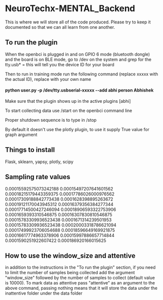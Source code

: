 # NeuroTechx-MENTAL_Backend
This is where we will store all of the code produced. Please try to keep it documented so that we can all learn from one another.

## To run the plugin 
When the openbci is plugged in and on GPIO 6 mode (bluetooth dongle) and the board is on BLE mode, go to /dev on the system and grep for the tty.usb* = this will tell you the device ID for your board 

Then to run in training mode run the following command (replace xxxxx with the actual ID), replace with your own name
 
#### python user.py -p /dev/tty.usbserial-xxxxx --add abhi person Abhishek 
Make sure that the plugin shows up in the active plugins [abhi]

To start collecting data use /start on the openbci command line 

Proper shutdown sequence is to type in /stop 

By default it doesn't use the plotly plugin, to use it supply True value for graph argument 

## Things to install 
Flask, sklearn, yapsy, plotly, scipy

## Sampling rate values
0.00015592575073242188
0.00015497207641601562
0.00018215179443359375
0.00017786026000976562
0.00017309188842773438
0.0001628398895263672
0.00019121170043945312
0.00016379356384277344
0.00017714500427246094
0.00018906593322753906
0.0001659393310546875
0.00016307830810546875
0.00015783309936523438
0.0001671314239501953
0.00015783309936523438
0.00020003318786621094
0.00017499923706054688
0.00018596649169921875
0.00016617774963378906
0.00015997886657714844
0.0001590251922607422
0.000186920166015625

## How to use the window_size and attentive 
in addition to the instructions in the "To run the plugin" section, if you need to limit the number of samples being collected add the argument "window_size" followed by the number of samples to collect (default value is 10000). 
To mark data as attentive pass "attentive" as an argument to the above command, passing nothing means that it will store the data under the inattentive folder under the data folder